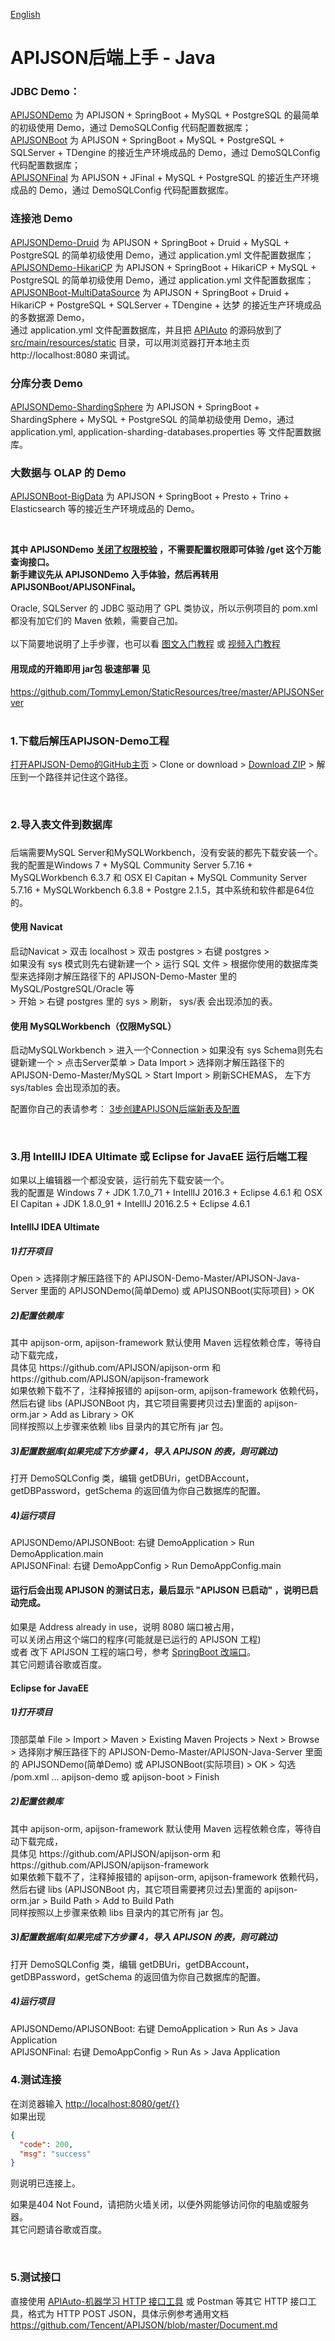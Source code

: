 [English](https://github.com/APIJSON/APIJSON-Demo/blob/master/APIJSON-Java-Server/README-English.md)

# APIJSON后端上手 - Java
### JDBC Demo：
[APIJSONDemo](https://github.com/APIJSON/APIJSON-Demo/tree/master/APIJSON-Java-Server/APIJSONDemo) 为 APIJSON + SpringBoot + MySQL + PostgreSQL 的最简单的初级使用 Demo，通过 DemoSQLConfig 代码配置数据库； <br />
[APIJSONBoot](https://github.com/APIJSON/APIJSON-Demo/tree/master/APIJSON-Java-Server/APIJSONBoot) 为 APIJSON + SpringBoot + MySQL + PostgreSQL + SQLServer + TDengine 的接近生产环境成品的 Demo，通过 DemoSQLConfig 代码配置数据库； <br />
[APIJSONFinal](https://github.com/APIJSON/APIJSON-Demo/tree/master/APIJSON-Java-Server/APIJSONFinal) 为 APIJSON + JFinal + MySQL + PostgreSQL  的接近生产环境成品的 Demo，通过 DemoSQLConfig 代码配置数据库。 <br />

### 连接池 Demo
[APIJSONDemo-Druid](https://github.com/APIJSON/APIJSON-Demo/tree/master/APIJSON-Java-Server/APIJSONDemo-Druid) 为 APIJSON + SpringBoot + Druid + MySQL + PostgreSQL 的简单初级使用 Demo，通过 application.yml 文件配置数据库； <br />
[APIJSONDemo-HikariCP](https://github.com/APIJSON/APIJSON-Demo/tree/master/APIJSON-Java-Server/APIJSONDemo-HikariCP) 为 APIJSON + SpringBoot + HikariCP + MySQL + PostgreSQL 的简单初级使用 Demo，通过 application.yml 文件配置数据库； <br />
[APIJSONBoot-MultiDataSource](https://github.com/APIJSON/APIJSON-Demo/tree/master/APIJSON-Java-Server/APIJSONBoot-MultiDataSource) 为 APIJSON + SpringBoot + Druid + HikariCP + PostgreSQL + SQLServer + TDengine + 达梦 的接近生产环境成品的多数据源 Demo， <br />
通过 application.yml 文件配置数据库，并且把 [APIAuto](https://github.com/TommyLemon/APIAuto) 的源码放到了 [src/main/resources/static](https://github.com/APIJSON/APIJSON-Demo/tree/master/APIJSON-Java-Server/APIJSONBoot-MultiDataSource/src/main/resources/static) 目录，可以用浏览器打开本地主页 http://localhost:8080 来调试。 <br />

### 分库分表 Demo
[APIJSONDemo-ShardingSphere](https://github.com/APIJSON/APIJSON-Demo/tree/master/APIJSON-Java-Server/APIJSONDemo-ShardingSphere) 为 APIJSON + SpringBoot + ShardingSphere  + MySQL + PostgreSQL 的简单初级使用 Demo，通过 application.yml, application-sharding-databases.properties 等 文件配置数据库。 <br />

### 大数据与 OLAP 的 Demo
[APIJSONBoot-BigData](https://github.com/APIJSON/APIJSON-Demo/tree/master/APIJSON-Java-Server/APIJSONBoot-BigData) 为 APIJSON + SpringBoot + Presto + Trino + Elasticsearch 等的接近生产环境成品的 Demo。 <br />


<br />

**其中 APIJSONDemo [关闭了权限校验](https://github.com/APIJSON/APIJSON-Demo/blob/master/APIJSON-Java-Server/APIJSONDemo/src/main/java/apijson/demo/DemoController.java#L52-L54) ，不需要配置权限即可体验 /get 这个万能查询接口。<br />
新手建议先从 APIJSONDemo 入手体验，然后再转用 APIJSONBoot/APIJSONFinal。**

Oracle, SQLServer 的 JDBC 驱动用了 GPL 类协议，所以示例项目的 pom.xml 都没有加它们的 Maven 依赖，需要自己加。<br />
<br />
以下简要地说明了上手步骤，也可以看 [图文入门教程](https://github.com/Tencent/APIJSON/blob/master/%E8%AF%A6%E7%BB%86%E7%9A%84%E8%AF%B4%E6%98%8E%E6%96%87%E6%A1%A3.md) 或 [视频入门教程](https://space.bilibili.com/39652511)


#### 用现成的开箱即用 jar包 极速部署 见
https://github.com/TommyLemon/StaticResources/tree/master/APIJSONServer
<br />
<br />

### 1.下载后解压APIJSON-Demo工程

[打开APIJSON-Demo的GitHub主页](https://github.com/APIJSON/APIJSON-Demo) &gt; Clone or download &gt; [Download ZIP](https://github.com/APIJSON/APIJSON-Demo/archive/master.zip) &gt; 解压到一个路径并记住这个路径。


<br />

### 2.导入表文件到数据库<h3/>

后端需要MySQL Server和MySQLWorkbench，没有安装的都先下载安装一个。<br />
我的配置是Windows 7 + MySQL Community Server 5.7.16 + MySQLWorkbench 6.3.7 和 OSX EI Capitan + MySQL Community Server 5.7.16 + MySQLWorkbench 6.3.8 + Postgre 2.1.5，其中系统和软件都是64位的。

#### 使用 Navicat
启动Navicat &gt; 双击 localhost &gt; 双击 postgres &gt; 右键 postgres &gt; <br /> 如果没有 sys 模式则先右键新建一个 &gt; 运行 SQL 文件 &gt; 根据你使用的数据库类型来选择刚才解压路径下的 APIJSON-Demo-Master 里的 MySQL/PostgreSQL/Oracle 等 <br />
&gt; 开始 &gt; 右键 postgres 里的 sys &gt; 刷新， sys/表 会出现添加的表。

#### 使用 MySQLWorkbench（仅限MySQL）
启动MySQLWorkbench &gt; 进入一个Connection &gt; 如果没有 sys Schema则先右键新建一个 &gt; 点击Server菜单 &gt; Data Import &gt; 选择刚才解压路径下的APIJSON-Demo-Master/MySQL &gt; Start Import &gt; 刷新SCHEMAS， 左下方 sys/tables 会出现添加的表。

配置你自己的表请参考：
[3步创建APIJSON后端新表及配置](https://my.oschina.net/tommylemon/blog/889074)

<br />

### 3.用 IntellIJ IDEA Ultimate 或 Eclipse for JavaEE 运行后端工程

如果以上编辑器一个都没安装，运行前先下载安装一个。<br />
我的配置是 Windows 7 + JDK 1.7.0_71 + IntellIJ 2016.3 + Eclipse 4.6.1 和 OSX EI Capitan + JDK 1.8.0_91 + IntellIJ 2016.2.5 + Eclipse 4.6.1


#### IntellIJ IDEA Ultimate

<h5>1)打开项目</h5>
Open > 选择刚才解压路径下的 APIJSON-Demo-Master/APIJSON-Java-Server 里面的 APIJSONDemo(简单Demo) 或 APIJSONBoot(实际项目) > OK

<h5>2)配置依赖库 </h5>
其中 apijson-orm, apijson-framework 默认使用 Maven 远程依赖仓库，等待自动下载完成， <br />
具体见 https://github.com/APIJSON/apijson-orm 和 https://github.com/APIJSON/apijson-framework <br />
如果依赖下载不了，注释掉报错的 apijson-orm, apijson-framework 依赖代码， <br />
然后右键 libs (APIJSONBoot 内，其它项目需要拷贝过去)里面的 apijson-orm.jar > Add as Library > OK <br />
同样按照以上步骤来依赖 libs 目录内的其它所有 jar 包。 <br />

<h5>3)配置数据库(如果完成下方步骤 4，导入 APIJSON 的表，则可跳过) </h5>
打开 DemoSQLConfig 类，编辑 getDBUri，getDBAccount，getDBPassword，getSchema 的返回值为你自己数据库的配置。<br />

<h5>4)运行项目</h5>
APIJSONDemo/APIJSONBoot: 右键 DemoApplication > Run DemoApplication.main <br />
APIJSONFinal: 右键 DemoAppConfig > Run DemoAppConfig.main

<h4>运行后会出现 APIJSON 的测试日志，最后显示 "APIJSON 已启动" ，说明已启动完成。</h4>

如果是 Address already in use，说明 8080 端口被占用，<br />
可以关闭占用这个端口的程序(可能就是已运行的 APIJSON 工程) <br />
或者 改下 APIJSON 工程的端口号，参考 [SpringBoot 改端口](https://segmentfault.com/a/1190000021639114)。<br />
其它问题请谷歌或百度。


#### Eclipse for JavaEE

<h5>1)打开项目</h5>
顶部菜单 File > Import > Maven > Existing Maven Projects > Next > Browse <br />
> 选择刚才解压路径下的 APIJSON-Demo-Master/APIJSON-Java-Server 里面的 APIJSONDemo(简单Demo) 或 APIJSONBoot(实际项目) > OK
> 勾选 /pom.xml ... apijson-demo 或 apijson-boot > Finish

<h5>2)配置依赖库 </h5>
其中 apijson-orm, apijson-framework 默认使用 Maven 远程依赖仓库，等待自动下载完成， <br />
具体见 https://github.com/APIJSON/apijson-orm 和 https://github.com/APIJSON/apijson-framework <br />
如果依赖下载不了，注释掉报错的 apijson-orm, apijson-framework 依赖代码， <br />
然后右键 libs (APIJSONBoot 内，其它项目需要拷贝过去)里面的 apijson-orm.jar > Build Path > Add to Build Path <br />
同样按照以上步骤来依赖 libs 目录内的其它所有 jar 包。 <br />

<h5>3)配置数据库(如果完成下方步骤 4，导入 APIJSON 的表，则可跳过) </h5>
打开 DemoSQLConfig 类，编辑 getDBUri，getDBAccount，getDBPassword，getSchema 的返回值为你自己数据库的配置。<br />

<h5>4)运行项目</h5>
APIJSONDemo/APIJSONBoot: 右键 DemoApplication > Run As > Java Application <br />
APIJSONFinal: 右键 DemoAppConfig > Run As > Java Application

<br />

### 4.测试连接<br />
在浏览器输入 [http://localhost:8080/get/{}](http://localhost:8080/get/{}) <br />
如果出现
```json
{
  "code": 200,
  "msg": "success"
}
```
则说明已连接上。<br />

如果是404 Not Found，请把防火墙关闭，以便外网能够访问你的电脑或服务器。<br />
其它问题请谷歌或百度。

<br />


### 5.测试接口<br />
直接使用 [APIAuto-机器学习 HTTP 接口工具](http://apijson.cn/api) 或 Postman 等其它 HTTP 接口工具，格式为 HTTP POST JSON，具体示例参考通用文档 <br />
https://github.com/Tencent/APIJSON/blob/master/Document.md
<br />
